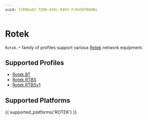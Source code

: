 ```yaml
---
uuid: 7208ba42-7200-439c-9493-7c9d3076848e
---
```

# Rotek

`Rotek.*` family of profiles support various [Rotek](http://www.rotek.ru/)
network equipment.

## Supported Profiles

- [Rotek.BT](Rotek.BT.md)
- [Rotek.RTBS](Rotek.RTBS.md)
- [Rotek.RTBSv1](Rotek.RTBSv1.md)

## Supported Platforms

{{ supported_platforms('ROTEK') }}
